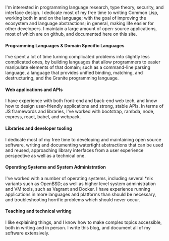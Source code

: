 I'm interested in programming language research, type theory, security, and interface design.
I dedicate most of my free time to writing Common Lisp, working both in and on the language;
with the goal of improving the ecosystem and language abstractions; in general, making life easier for other developers.
I maintain a large amount of open-source applications,
most of which are on github,
and documented here on this site.

#### Programming Languages & Domain Specific Languages

I've spent a lot of time turning complicated problems into slightly less complicated ones,
by building languages that allow programmers to easier manipulate elements of that domain;
such as a command-line parsing language,
a language that provides unified binding, matching, and destructuring,
and the Granite programming language.

#### Web applications and APIs

I have experience with both front-end and back-end web tech, and know how to design user-friendly applications and strong, stable APIs.
In terms of JS framewords and libraries, I've worked with bootstrap, rambda, node, express, react, babel, and webpack.

#### Libraries and developer tooling

I dedicate most of my free time to developing and maintaining open source software,
writing and documenting watertight abstractions that can be used and reused,
approaching library interfaces from a user experience perspective as well as a technical one.

#### Operating Systems and System Administration

I've worked with a number of operating systems, including several \*nix variants such as OpenBSD;
as well as higher level system administration and VM tools, such as Vagrant and Docker.
I have experience running applications in more languages and platforms than should be necessary,
and troubleshooting horrific problems which should never occur.

#### Teaching and technical writing

I like explaining things, and I know how to make complex topics accessible,
both in writing and in person. I write this blog, and document all of my software extensively.
